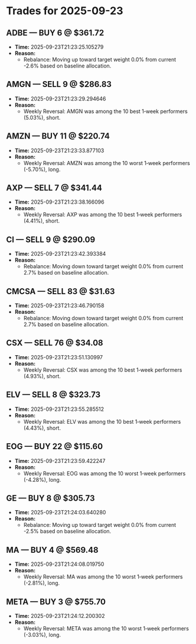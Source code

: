 # Trades for 2025-09-23

## ADBE — BUY 6 @ $361.72
- **Time:** 2025-09-23T21:23:25.105279
- **Reason:**
  - Rebalance: Moving up toward target weight 0.0% from current -2.6% based on baseline allocation.

## AMGN — SELL 9 @ $286.83
- **Time:** 2025-09-23T21:23:29.294646
- **Reason:**
  - Weekly Reversal: AMGN was among the 10 best 1‑week performers (5.03%), short.

## AMZN — BUY 11 @ $220.74
- **Time:** 2025-09-23T21:23:33.877103
- **Reason:**
  - Weekly Reversal: AMZN was among the 10 worst 1‑week performers (-5.70%), long.

## AXP — SELL 7 @ $341.44
- **Time:** 2025-09-23T21:23:38.166096
- **Reason:**
  - Weekly Reversal: AXP was among the 10 best 1‑week performers (4.41%), short.

## CI — SELL 9 @ $290.09
- **Time:** 2025-09-23T21:23:42.393384
- **Reason:**
  - Rebalance: Moving down toward target weight 0.0% from current 2.7% based on baseline allocation.

## CMCSA — SELL 83 @ $31.63
- **Time:** 2025-09-23T21:23:46.790158
- **Reason:**
  - Rebalance: Moving down toward target weight 0.0% from current 2.7% based on baseline allocation.

## CSX — SELL 76 @ $34.08
- **Time:** 2025-09-23T21:23:51.130997
- **Reason:**
  - Weekly Reversal: CSX was among the 10 best 1‑week performers (4.93%), short.

## ELV — SELL 8 @ $323.73
- **Time:** 2025-09-23T21:23:55.285512
- **Reason:**
  - Weekly Reversal: ELV was among the 10 best 1‑week performers (4.43%), short.

## EOG — BUY 22 @ $115.60
- **Time:** 2025-09-23T21:23:59.422247
- **Reason:**
  - Weekly Reversal: EOG was among the 10 worst 1‑week performers (-4.28%), long.

## GE — BUY 8 @ $305.73
- **Time:** 2025-09-23T21:24:03.640280
- **Reason:**
  - Rebalance: Moving up toward target weight 0.0% from current -2.5% based on baseline allocation.

## MA — BUY 4 @ $569.48
- **Time:** 2025-09-23T21:24:08.019750
- **Reason:**
  - Weekly Reversal: MA was among the 10 worst 1‑week performers (-2.81%), long.

## META — BUY 3 @ $755.70
- **Time:** 2025-09-23T21:24:12.200302
- **Reason:**
  - Weekly Reversal: META was among the 10 worst 1‑week performers (-3.03%), long.

